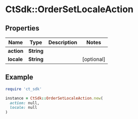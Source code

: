 # CtSdk::OrderSetLocaleAction

## Properties

| Name | Type | Description | Notes |
| ---- | ---- | ----------- | ----- |
| **action** | **String** |  |  |
| **locale** | **String** |  | [optional] |

## Example

```ruby
require 'ct_sdk'

instance = CtSdk::OrderSetLocaleAction.new(
  action: null,
  locale: null
)
```

